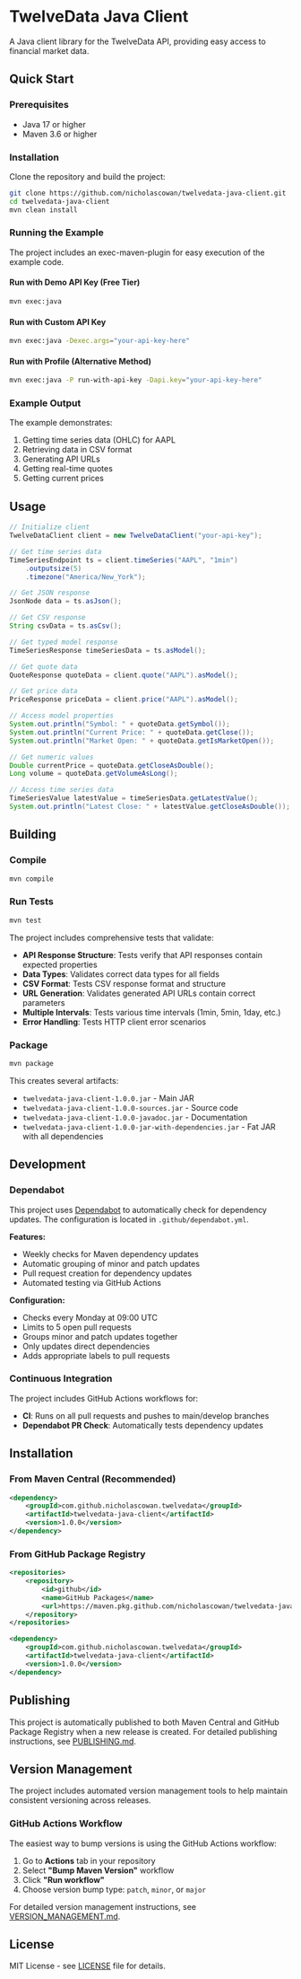 # TwelveData Java Client

A Java client library for the TwelveData API, providing easy access to financial market data.

## Quick Start

### Prerequisites
- Java 17 or higher
- Maven 3.6 or higher

### Installation

Clone the repository and build the project:

```bash
git clone https://github.com/nicholascowan/twelvedata-java-client.git
cd twelvedata-java-client
mvn clean install
```

### Running the Example

The project includes an exec-maven-plugin for easy execution of the example code.

#### Run with Demo API Key (Free Tier)
```bash
mvn exec:java
```

#### Run with Custom API Key
```bash
mvn exec:java -Dexec.args="your-api-key-here"
```

#### Run with Profile (Alternative Method)
```bash
mvn exec:java -P run-with-api-key -Dapi.key="your-api-key-here"
```

### Example Output

The example demonstrates:
1. Getting time series data (OHLC) for AAPL
2. Retrieving data in CSV format
3. Generating API URLs
4. Getting real-time quotes
5. Getting current prices

## Usage

```java
// Initialize client
TwelveDataClient client = new TwelveDataClient("your-api-key");

// Get time series data
TimeSeriesEndpoint ts = client.timeSeries("AAPL", "1min")
    .outputsize(5)
    .timezone("America/New_York");

// Get JSON response
JsonNode data = ts.asJson();

// Get CSV response
String csvData = ts.asCsv();

// Get typed model response
TimeSeriesResponse timeSeriesData = ts.asModel();

// Get quote data
QuoteResponse quoteData = client.quote("AAPL").asModel();

// Get price data
PriceResponse priceData = client.price("AAPL").asModel();

// Access model properties
System.out.println("Symbol: " + quoteData.getSymbol());
System.out.println("Current Price: " + quoteData.getClose());
System.out.println("Market Open: " + quoteData.getIsMarketOpen());

// Get numeric values
Double currentPrice = quoteData.getCloseAsDouble();
Long volume = quoteData.getVolumeAsLong();

// Access time series data
TimeSeriesValue latestValue = timeSeriesData.getLatestValue();
System.out.println("Latest Close: " + latestValue.getCloseAsDouble());
```

## Building

### Compile
```bash
mvn compile
```

### Run Tests
```bash
mvn test
```

The project includes comprehensive tests that validate:
- **API Response Structure**: Tests verify that API responses contain expected properties
- **Data Types**: Validates correct data types for all fields
- **CSV Format**: Tests CSV response format and structure
- **URL Generation**: Validates generated API URLs contain correct parameters
- **Multiple Intervals**: Tests various time intervals (1min, 5min, 1day, etc.)
- **Error Handling**: Tests HTTP client error scenarios

### Package
```bash
mvn package
```

This creates several artifacts:
- `twelvedata-java-client-1.0.0.jar` - Main JAR
- `twelvedata-java-client-1.0.0-sources.jar` - Source code
- `twelvedata-java-client-1.0.0-javadoc.jar` - Documentation
- `twelvedata-java-client-1.0.0-jar-with-dependencies.jar` - Fat JAR with all dependencies

## Development

### Dependabot

This project uses [Dependabot](https://dependabot.com/) to automatically check for dependency updates. The configuration is located in `.github/dependabot.yml`.

**Features:**
- Weekly checks for Maven dependency updates
- Automatic grouping of minor and patch updates
- Pull request creation for dependency updates
- Automated testing via GitHub Actions

**Configuration:**
- Checks every Monday at 09:00 UTC
- Limits to 5 open pull requests
- Groups minor and patch updates together
- Only updates direct dependencies
- Adds appropriate labels to pull requests

### Continuous Integration

The project includes GitHub Actions workflows for:
- **CI**: Runs on all pull requests and pushes to main/develop branches
- **Dependabot PR Check**: Automatically tests dependency updates

## Installation

### From Maven Central (Recommended)
```xml
<dependency>
    <groupId>com.github.nicholascowan.twelvedata</groupId>
    <artifactId>twelvedata-java-client</artifactId>
    <version>1.0.0</version>
</dependency>
```

### From GitHub Package Registry
```xml
<repositories>
    <repository>
        <id>github</id>
        <name>GitHub Packages</name>
        <url>https://maven.pkg.github.com/nicholascowan/twelvedata-java-client</url>
    </repository>
</repositories>

<dependency>
    <groupId>com.github.nicholascowan.twelvedata</groupId>
    <artifactId>twelvedata-java-client</artifactId>
    <version>1.0.0</version>
</dependency>
```

## Publishing

This project is automatically published to both Maven Central and GitHub Package Registry when a new release is created. For detailed publishing instructions, see [PUBLISHING.md](PUBLISHING.md).

## Version Management

The project includes automated version management tools to help maintain consistent versioning across releases.

### GitHub Actions Workflow

The easiest way to bump versions is using the GitHub Actions workflow:

1. Go to **Actions** tab in your repository
2. Select **"Bump Maven Version"** workflow
3. Click **"Run workflow"**
4. Choose version bump type: `patch`, `minor`, or `major`

For detailed version management instructions, see [VERSION_MANAGEMENT.md](VERSION_MANAGEMENT.md).

## License

MIT License - see [LICENSE](LICENSE.txt) file for details. 